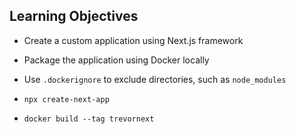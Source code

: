 ## Learning Objectives

* Create a custom application using Next.js framework
* Package the application using Docker locally
* Use `.dockerignore` to exclude directories, such as `node_modules`

* `npx create-next-app`
* `docker build --tag trevornext`